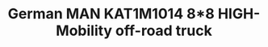 ---
layout: product
title: "German MAN KAT1M1014 8*8 HIGH-Mobility off-road truck"
price: "2000" 
desc: "Maketa"
img_path: "/assets/img/UA72132.webp"
brand: "N/A"
available: false
special_offer: false
new: false
soon: false
cat: "010000"
subcat: "013300"
subsubcat: "0N/A"
sifra: "UA72132"
popular: false
---